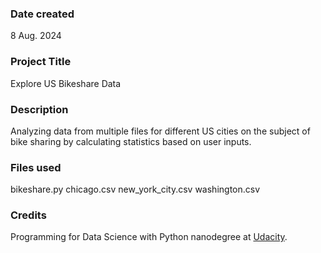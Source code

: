 ### Date created
8 Aug. 2024

### Project Title
Explore US Bikeshare Data

### Description
Analyzing data from multiple files for different US cities on the subject of bike sharing by calculating statistics based on user inputs.

### Files used
bikeshare.py
chicago.csv
new_york_city.csv
washington.csv

### Credits
Programming for Data Science with Python nanodegree at [Udacity](https://www.udacity.com/).

